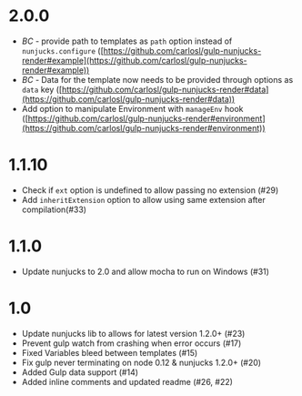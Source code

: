 # 2.0.0
* *BC* - provide path to templates as `path` option instead of `nunjucks.configure` ([https://github.com/carlosl/gulp-nunjucks-render#example](https://github.com/carlosl/gulp-nunjucks-render#example))
* *BC* - Data for the template now needs to be provided through options as `data` key ([https://github.com/carlosl/gulp-nunjucks-render#data](https://github.com/carlosl/gulp-nunjucks-render#data))
* Add option to manipulate Environment with `manageEnv` hook ([https://github.com/carlosl/gulp-nunjucks-render#environment](https://github.com/carlosl/gulp-nunjucks-render#environment))

# 1.1.10
* Check if `ext` option is undefined to allow passing no extension (#29)
* Add `inheritExtension` option to allow using same extension after compilation(#33)

# 1.1.0
* Update nunjucks to 2.0 and allow mocha to run on Windows (#31)

# 1.0
* Update nunjucks lib to allows for latest version 1.2.0+ (#23)
* Prevent gulp watch from crashing when error occurs (#17)
* Fixed Variables bleed between templates (#15)
* Fix gulp never terminating on node 0.12 & nunjucks 1.2.0+ (#20)
* Added Gulp data support (#14)
* Added inline comments and updated readme (#26, #22)
